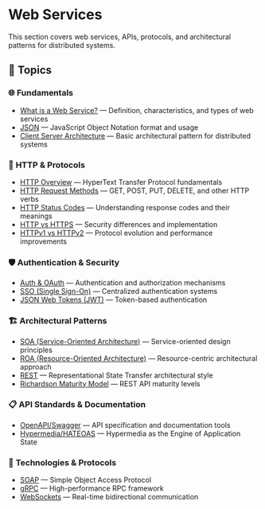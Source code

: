 # Web Services

This section covers web services, APIs, protocols, and architectural patterns for distributed systems.

## 📂 Topics

### 🌐 **Fundamentals**
- [What is a Web Service?](./what-is-web-service.md) — Definition, characteristics, and types of web services
- [JSON](./json.md) — JavaScript Object Notation format and usage
- [Client Server Architecture](./client-server-architecture.md) — Basic architectural pattern for distributed systems

### 🔗 **HTTP & Protocols**
- [HTTP Overview](./http-overview.md) — HyperText Transfer Protocol fundamentals
- [HTTP Request Methods](./http-request-methods.md) — GET, POST, PUT, DELETE, and other HTTP verbs
- [HTTP Status Codes](./http-status-codes.md) — Understanding response codes and their meanings
- [HTTP vs HTTPS](./http-vs-https.md) — Security differences and implementation
- [HTTPv1 vs HTTPv2](./httpv1-vs-httpv2.md) — Protocol evolution and performance improvements

### 🛡️ **Authentication & Security**
- [Auth & OAuth](./auth-oauth.md) — Authentication and authorization mechanisms
- [SSO (Single Sign-On)](./sso.md) — Centralized authentication systems
- [JSON Web Tokens (JWT)](./json-web-tokens.md) — Token-based authentication

### 🏗️ **Architectural Patterns**
- [SOA (Service-Oriented Architecture)](./soa.md) — Service-oriented design principles
- [ROA (Resource-Oriented Architecture)](./roa.md) — Resource-centric architectural approach
- [REST](./rest.md) — Representational State Transfer architectural style
- [Richardson Maturity Model](./richardson-maturity-model.md) — REST API maturity levels

### 📋 **API Standards & Documentation**
- [OpenAPI/Swagger](./openapi-swagger.md) — API specification and documentation tools
- [Hypermedia/HATEOAS](./hypermedia-hateoas) — Hypermedia as the Engine of Application State

### 🔧 **Technologies & Protocols**
- [SOAP](./soap.md) — Simple Object Access Protocol
- [gRPC](./grpc.md) — High-performance RPC framework
- [WebSockets](./websockets.md) — Real-time bidirectional communication